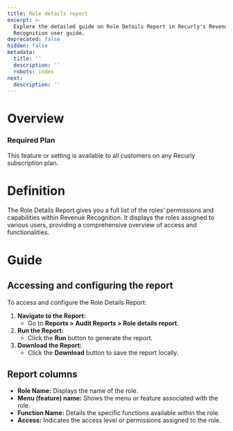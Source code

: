 ```yaml
---
title: Role details report
excerpt: >-
  Explore the detailed guide on Role Details Report in Recurly's Revenue
  Recognition user guide.
deprecated: false
hidden: false
metadata:
  title: ''
  description: ''
  robots: index
next:
  description: ''
---
```

# Overview

### Required Plan

This feature or setting is available to all customers on any Recurly subscription plan.

# Definition

The Role Details Report gives you a full list of the roles’ permissions and capabilities within Revenue Recognition. It displays the roles assigned to various users, providing a comprehensive overview of access and functionalities.

# Guide

## Accessing and configuring the report

To access and configure the Role Details Report:

1. **Navigate to the Report:**
   * Go to **Reports > Audit Reports > Role details report**.
2. **Run the Report:**
   * Click the **Run** button to generate the report.
3. **Download the Report:**
   * Click the **Download** button to save the report locally.

## Report columns

* **Role Name:** Displays the name of the role.
* **Menu (feature) name:** Shows the menu or feature associated with the role.
* **Function Name:** Details the specific functions available within the role.
* **Access:** Indicates the access level or permissions assigned to the role.